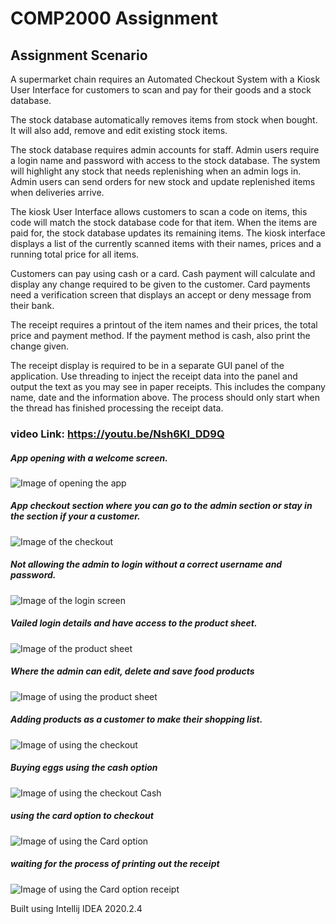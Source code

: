 # COMP2000 Assignment
## Assignment Scenario
A supermarket chain requires an Automated Checkout System with a Kiosk User Interface for customers to scan and pay for their goods and a stock database.

The stock database automatically removes items from stock when bought. It will also add, remove and edit existing stock items. 

The stock database requires admin accounts for staff. Admin users require a login name and password with access to the stock database. The system will highlight any stock that needs replenishing when an admin logs in. Admin users can send orders for new stock and update replenished items when deliveries arrive.

The kiosk User Interface allows customers to scan a code on items, this code will match the stock database code for that item. When the items are paid for, the stock database updates its remaining items. The kiosk interface displays a list of the currently scanned items with their names, prices and a running total price for all items. 

Customers can pay using cash or a card. Cash payment will calculate and display any change required to be given to the customer. Card payments need a verification screen that displays an accept or deny message from their bank.

The receipt requires a printout of the item names and their prices, the total price and payment method. If the payment method is cash, also print the change given.

The receipt display is required to be in a separate GUI panel of the application. Use threading to inject the receipt data into the panel and output the text as you may see in paper receipts. This includes the company name, date and the information above. The process should only start when the thread has finished processing the receipt data.
### video Link: https://youtu.be/Nsh6Kl_DD9Q
##### App opening with a welcome screen.
![Image of opening the app](https://github.com/LightP1256/COMP2000-Main/blob/master/picturesOfApp/Launch.PNG)
##### App checkout section where you can go to the admin section or stay in the section if your a customer.
![Image of the checkout](https://github.com/LightP1256/COMP2000-Main/blob/master/picturesOfApp/checkout.PNG)
##### Not allowing the admin to login without a correct username and password.
![Image of the login screen](https://github.com/LightP1256/COMP2000-Main/blob/master/picturesOfApp/message%20box%20for%20no%20match.PNG)
##### Vailed login details and have access to the product sheet.
![Image of the product sheet](https://github.com/LightP1256/COMP2000-Main/blob/master/picturesOfApp/admin%20product%20sheet.PNG)
##### Where the admin can edit, delete and save food products 
![Image of using the product sheet](https://github.com/LightP1256/COMP2000-Main/blob/master/picturesOfApp/edit%2C%20delete%20and%20save%20product%20sheet.PNG)
##### Adding products as a customer to make their shopping list. 
![Image of using the checkout](https://github.com/LightP1256/COMP2000-Main/blob/master/picturesOfApp/products%20added.PNG)
##### Buying eggs using the cash option 
![Image of using the checkout Cash](https://github.com/LightP1256/COMP2000-Main/blob/master/picturesOfApp/Cash%20option.PNG)
##### using the card option to checkout
![Image of using the Card option](https://github.com/LightP1256/COMP2000-Main/blob/master/picturesOfApp/Card%20option.PNG)
##### waiting for the process of printing out the receipt
![Image of using the Card option receipt](https://github.com/LightP1256/COMP2000-Main/blob/master/picturesOfApp/receipt.PNG)



Built using Intellij IDEA 2020.2.4
